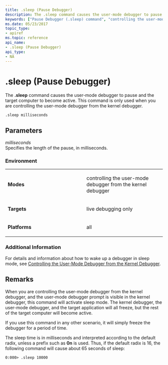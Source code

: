 ```yaml
---
title: .sleep (Pause Debugger)
description: The .sleep command causes the user-mode debugger to pause and the target computer to become active. This command is only used when you are controlling the user-mode debugger from the kernel debugger.
keywords: ["Pause Debugger (.sleep) command", "controlling the user-mode debugger from the kernel debugger, Pause Debugger (.sleep) command", ".sleep (Pause Debugger) Windows Debugging"]
ms.date: 05/23/2017
topic_type:
- apiref
ms.topic: reference
api_name:
- .sleep (Pause Debugger)
api_type:
- NA
---
```


# .sleep (Pause Debugger)


The **.sleep** command causes the user-mode debugger to pause and the target computer to become active. This command is only used when you are controlling the user-mode debugger from the kernel debugger.

```dbgcmd
.sleep milliseconds
```

## <span id="ddk_meta_pause_debugger_dbg"></span><span id="DDK_META_PAUSE_DEBUGGER_DBG"></span>Parameters


<span id="_______milliseconds______"></span><span id="_______MILLISECONDS______"></span> *milliseconds*   
Specifies the length of the pause, in milliseconds.

### <span id="Environment"></span><span id="environment"></span><span id="ENVIRONMENT"></span>Environment

<table>
<colgroup>
<col width="50%" />
<col width="50%" />
</colgroup>
<tbody>
<tr class="odd">
<td align="left"><p><strong>Modes</strong></p></td>
<td align="left"><p>controlling the user-mode debugger from the kernel debugger</p></td>
</tr>
<tr class="even">
<td align="left"><p><strong>Targets</strong></p></td>
<td align="left"><p>live debugging only</p></td>
</tr>
<tr class="odd">
<td align="left"><p><strong>Platforms</strong></p></td>
<td align="left"><p>all</p></td>
</tr>
</tbody>
</table>

 

### <span id="Additional_Information"></span><span id="additional_information"></span><span id="ADDITIONAL_INFORMATION"></span>Additional Information

For details and information about how to wake up a debugger in sleep mode, see [Controlling the User-Mode Debugger from the Kernel Debugger](controlling-the-user-mode-debugger-from-the-kernel-debugger.md).

## Remarks

When you are controlling the user-mode debugger from the kernel debugger, and the user-mode debugger prompt is visible in the kernel debugger, this command will activate sleep mode. The kernel debugger, the user-mode debugger, and the target application will all freeze, but the rest of the target computer will become active.

If you use this command in any other scenario, it will simply freeze the debugger for a period of time.

The sleep time is in milliseconds and interpreted according to the default radix, unless a prefix such as **0n** is used. Thus, if the default radix is 16, the following command will cause about 65 seconds of sleep:

```dbgcmd
0:000> .sleep 10000
```

 

 





